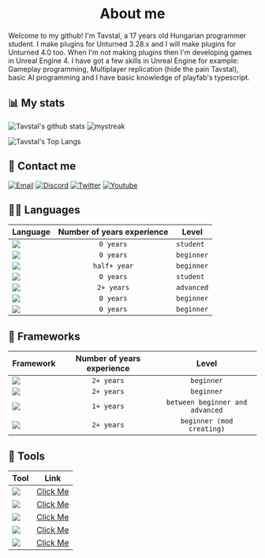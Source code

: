 
<h1 align="Center">About me</h1>

Welcome to my github! I'm Tavstal, a 17 years old Hungarian programmer student. I make plugins for Unturned 3.28.x and I will make plugins for Unturned 4.0 too. When I'm not making plugins then I'm developing games in Unreal Engine 4. I have got a few skills in Unreal Engine for example: Gameplay programming, Multiplayer replication (hide the pain Tavstal), basic AI programming and I have basic knowledge of playfab's typescript.


## 📊 My stats
![Tavstal's github stats](https://github-readme-stats.vercel.app/api?username=TavstalDev&show_icons=true&theme=tokyonight)
<img src="https://github-readme-streak-stats.herokuapp.com/?user=AkuraDiary&theme=tokyonight" alt="mystreak"/>

![Tavstal's Top Langs](https://github-readme-stats.vercel.app/api/top-langs/?username=TavstalDev&theme=tokyonight&layout=compact)

## 📱 Contact me

[![Email](https://img.shields.io/badge/Gmail-D14836?style=for-the-badge&logo=gmail&logoColor=white)](mailto: "tavstal@gmail.com")
[![Discord](https://img.shields.io/badge/Discord-7289DA?style=for-the-badge&logo=discord&logoColor=white)](https://discordapp.com/users/623916151176560670)
[![Twitter](https://img.shields.io/badge/Twitter-1DA1F2?style=for-the-badge&logo=twitter&logoColor=white)](not_available)
[![Youtube](https://img.shields.io/badge/YouTube-FF0000?style=for-the-badge&logo=youtube&logoColor=white)](https://youtube.com/channel/UCPEBKze3LKv3VgqsPj-9D_A)


## 👩‍💻 Languages

Language | Number of years experience | Level |
------------ | :-----------: | -------------
<img src="https://img.shields.io/badge/Python-3776AB?style=for-the-badge&logo=python&logoColor=white" /> | `0 years` | `student` | <!---Python--->
<img src="https://img.shields.io/badge/JavaScript-F7DF1E?style=for-the-badge&logo=javascript&logoColor=black" /> | `0 years` | `beginner` | <!---JavaScript--->
<img src="https://img.shields.io/badge/TypeScript-007ACC?style=for-the-badge&logo=typescript&logoColor=white" /> | `half+ year` | `beginner` | <!---TYPESCRIPT--->
<img src="https://img.shields.io/badge/C%2B%2B-00599C?style=for-the-badge&logo=c%2B%2B&logoColor=white" /> | `0 years` | `student` | <!---C++--->
<img src="https://img.shields.io/badge/C%23-239120?style=for-the-badge&logo=c-sharp&logoColor=white" /> | `2+ years` | `advanced` | <!---C#--->
<img src="https://img.shields.io/badge/Java-ED8B00?style=for-the-badge&logo=java&logoColor=white" /> | `0 years` | `beginner` | <!---JAVA--->
<img src="https://img.shields.io/badge/Lua-2C2D72?style=for-the-badge&logo=lua&logoColor=white" /> | `0 years` | `beginner` | <!---LUA--->

## 🚀 Frameworks
Framework | Number of years experience | Level |
------------ | :-----------: | :-----------:
<img src="https://img.shields.io/badge/MySQL-00000F?style=for-the-badge&logo=mysql&logoColor=white" /> | `2+ years` | `beginner` | <!---MySql--->
<img src="https://img.shields.io/badge/.NET-512BD4?style=for-the-badge&logo=dotnet&logoColor=white" /> | `2+ years` | `beginner` | <!---.NET--->
<img src="https://img.shields.io/badge/-Unreal%20Engine-313131?style=for-the-badge&logo=unreal-engine&logoColor=white" /> | `1+ years` | `between beginner and advanced` | <!---UnrealEngine--->
<img src="https://img.shields.io/badge/Unity-100000?style=for-the-badge&logo=unity&logoColor=white" /> | `2+ years` | `beginner (mod creating)` | <!---Unity--->


## 🧰 Tools
Tool | Link
------------ | ------------
<img src="https://img.shields.io/badge/Visual_Studio-5C2D91?style=for-the-badge&logo=visual%20studio&logoColor=white" /> | [Click Me](https://visualstudio.microsoft.com/vs/older-downloads/) | <!---VisualStudio--->
<img src="https://img.shields.io/badge/Visual_Studio_Code-0078D4?style=for-the-badge&logo=visual%20studio%20code&logoColor=white" /> | [Click Me](https://code.visualstudio.com/) | <!---VS Code--->
<img src="https://img.shields.io/badge/Notepad++-90E59A.svg?style=for-the-badge&logo=notepad%2B%2B&logoColor=black" /> | [Click Me](https://notepad-plus-plus.org/downloads/) | <!---Notepad--->
<img src="https://img.shields.io/badge/-Unreal%20Engine-313131?style=for-the-badge&logo=unreal-engine&logoColor=white" /> | [Click Me](https://www.unrealengine.com/en-US/?sessionInvalidated=true) | <!---UnrealEngine--->
<img src="https://img.shields.io/badge/Unity-100000?style=for-the-badge&logo=unity&logoColor=white" /> | [Click Me](https://www.unrealengine.com/en-US/?sessionInvalidated=true) | <!---Unity--->

